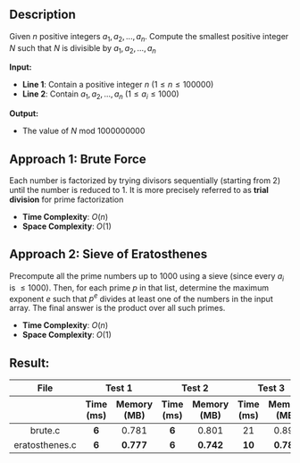 ## Description
Given $n$ positive integers $a_1, a_2, ..., a_n$. Compute the smallest positive integer $N$ such that $N$ is divisible by $a_1, a_2, ..., a_n$

**Input:**
- **Line 1**: Contain a positive integer $n$ $(1 \leq n \leq 100000)$
- **Line 2**: Contain $a_1, a_2, ..., a_n$ $(1 \leq a_i \leq 1000)$

**Output:**
- The value of $N$ mod $1000000000$

## Approach 1: Brute Force
Each number is factorized by trying divisors sequentially (starting from 2) until the number is reduced to 1.
It is more precisely referred to as **trial division** for prime factorization

- **Time Complexity**: $O(n)$
- **Space Complexity**: $O(1)$

## Approach 2: Sieve of Eratosthenes
Precompute all the prime numbers up to 1000 using a sieve (since every $a_i$ is $\leq 1000$). Then, for each prime $p$ in that list, determine the maximum exponent $e$ such that $p^e$ divides at least one of the numbers in the input array. The final answer is the product over all such primes.

- **Time Complexity**: $O(n)$
- **Space Complexity**: $O(1)$

## Result:
<table style="text-align: center;">
    <thead>
        <tr>
            <th style="text-align: center;">File</th>
            <th colspan="2" style="text-align: center;">Test 1</th>
            <th colspan="2" style="text-align: center;">Test 2</th>
            <th colspan="2" style="text-align: center;">Test 3</th>
            <th colspan="2" style="text-align: center;">Test 4</th>
            <th colspan="2" style="text-align: center;">Test 5</th>
        </tr>
        <tr>
            <th></th>
            <th style="text-align: center;">Time (ms)</th>
            <th style="text-align: center;">Memory (MB)</th>
            <th style="text-align: center;">Time (ms)</th>
            <th style="text-align: center;">Memory (MB)</th>
            <th style="text-align: center;">Time (ms)</th>
            <th style="text-align: center;">Memory (MB)</th>
            <th style="text-align: center;">Time (ms)</th>
            <th style="text-align: center;">Memory (MB)</th>
            <th style="text-align: center;">Time (ms)</th>
            <th style="text-align: center;">Memory (MB)</th>
        </tr>
    </thead>
    <tbody>
        <tr>
            <td>brute.c</td>
            <td><strong>6</strong></td>
            <td>0.781</td>
            <td><strong>6</strong></td>
            <td>0.801</td>
            <td>21</td>
            <td>0.898</td>
            <td>110</td>
            <td>1.215</td>
            <td><strong>6</strong></td>
            <td><strong>0.676</strong></td>
        </tr>
        <tr>
            <td>eratosthenes.c</td>
            <td><strong>6</strong></td>
            <td><strong>0.777</strong></td>
            <td><strong>6</strong></td>
            <td><strong>0.742</strong></td>
            <td><strong>10</strong></td>
            <td><strong>0.789</strong></td>
            <td><strong>44</strong></td>
            <td><strong>1.121</strong></td>
            <td><strong>6</strong></td>
            <td>0.777</td>
        </tr>
    </tbody>
</table>

